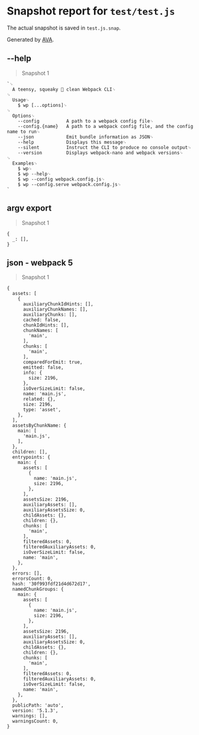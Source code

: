 # Snapshot report for `test/test.js`

The actual snapshot is saved in `test.js.snap`.

Generated by [AVA](https://avajs.dev).

## --help

> Snapshot 1

    `␊
      A teensy, squeaky 🐤 clean Webpack CLI␊
    ␊
      Usage␊
        $ wp [...options]␊
    ␊
      Options␊
        --config          A path to a webpack config file␊
        --config.{name}   A path to a webpack config file, and the config name to run␊
        --json            Emit bundle information as JSON␊
        --help            Displays this message␊
        --silent          Instruct the CLI to produce no console output␊
        --version         Displays webpack-nano and webpack versions␊
    ␊
      Examples␊
        $ wp␊
        $ wp --help␊
        $ wp --config webpack.config.js␊
        $ wp --config.serve webpack.config.js␊
    `

## argv export

> Snapshot 1

    {
      _: [],
    }

## json - webpack 5

> Snapshot 1

    {
      assets: [
        {
          auxiliaryChunkIdHints: [],
          auxiliaryChunkNames: [],
          auxiliaryChunks: [],
          cached: false,
          chunkIdHints: [],
          chunkNames: [
            'main',
          ],
          chunks: [
            'main',
          ],
          comparedForEmit: true,
          emitted: false,
          info: {
            size: 2196,
          },
          isOverSizeLimit: false,
          name: 'main.js',
          related: {},
          size: 2196,
          type: 'asset',
        },
      ],
      assetsByChunkName: {
        main: [
          'main.js',
        ],
      },
      children: [],
      entrypoints: {
        main: {
          assets: [
            {
              name: 'main.js',
              size: 2196,
            },
          ],
          assetsSize: 2196,
          auxiliaryAssets: [],
          auxiliaryAssetsSize: 0,
          childAssets: {},
          children: {},
          chunks: [
            'main',
          ],
          filteredAssets: 0,
          filteredAuxiliaryAssets: 0,
          isOverSizeLimit: false,
          name: 'main',
        },
      },
      errors: [],
      errorsCount: 0,
      hash: '30f993fdf21d4d672d17',
      namedChunkGroups: {
        main: {
          assets: [
            {
              name: 'main.js',
              size: 2196,
            },
          ],
          assetsSize: 2196,
          auxiliaryAssets: [],
          auxiliaryAssetsSize: 0,
          childAssets: {},
          children: {},
          chunks: [
            'main',
          ],
          filteredAssets: 0,
          filteredAuxiliaryAssets: 0,
          isOverSizeLimit: false,
          name: 'main',
        },
      },
      publicPath: 'auto',
      version: '5.1.3',
      warnings: [],
      warningsCount: 0,
    }
